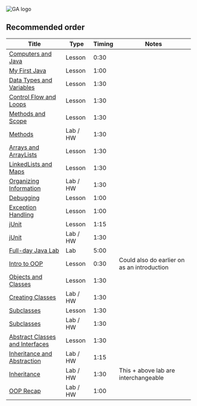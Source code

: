 ![GA logo](https://camo.githubusercontent.com/6ce15b81c1f06d716d753a61f5db22375fa684da/68747470733a2f2f67612d646173682e73332e616d617a6f6e6177732e636f6d2f70726f64756374696f6e2f6173736574732f6c6f676f2d39663838616536633963333837313639306533333238306663663535376633332e706e67)

## Recommended order

Title | Type | Timing | Notes 
----- | ---- | --     | -----
[Computers and Java](./java-basics/computers-and-java-lesson) | Lesson   | 0:30 | 
[My First Java](./java-basics/my-first-java-lesson)      | Lesson      | 1:00 | 
[Data Types and Variables](./java-basics/data-types-and-variables-lesson) | Lesson   | 1:30 | 
[Control Flow and Loops](./java-basics/control-flow-and-loops-lesson)     | Lesson   | 1:30 | 
[Methods and Scope](./java-basics/methods-and-scope-lesson) | Lesson | 1:30 |
[Methods](./java-basics/methods-lab)             | Lab / HW | 1:30 |
[Arrays and ArrayLists](./java-basics/arrays-arraylists-lesson)  | Lesson   | 1:30 |
[LinkedLists and Maps](./java-basics/linkedlists-maps-lesson)    | Lesson   | 1:30 |
[Organizing Information](./java-basics/organizing-information-lab) | Lab / HW | 1:30 |
[Debugging](./java-basics/debugging-lesson)    | Lesson   | 1:00 |
[Exception Handling](./java-basics/exception-handling-lesson)    | Lesson   | 1:00 |
[jUnit](./java-basics/junit-testing-lesson)      | Lesson   | 1:15 |
[jUnit](./java-basics/junit-testing-lab)     	 | Lab / HW | 1:30 |
[Full-day Java Lab](./java-basics/java-project)  | Lab     | 5:00 |
[Intro to OOP](./oop-java/intro-to-oop.md)       | Lesson   | 0:30 | Could also do earlier on as an introduction
[Objects and Classes](./oop-java/objects-and-classes-lesson)  | Lesson   | 1:30 |
[Creating Classes](./oop-java/creating-classes-lab)           | Lab / HW | 1:30 | 
[Subclasses](./oop-java/subclasses-lesson)             |  Lesson   | 1:30 |
[Subclasses](./oop-java/subclassing-lab)        | Lab / HW | 1:30 | 
[Abstract Classes and Interfaces](./oop-java/abstract-classes-interfaces-lesson) | Lesson   | 1:30 |
[Inheritance and Abstraction](./oop-java/inheritance-abstraction-lab)            | Lab / HW | 1:15 |
[Inheritance](./oop-java/inheritance-household-lab)            | Lab / HW | 1:30 | This + above lab are interchangeable
[OOP Recap](./oop-java/oop-review-hw)       | Lab / HW  | 1:00 |

